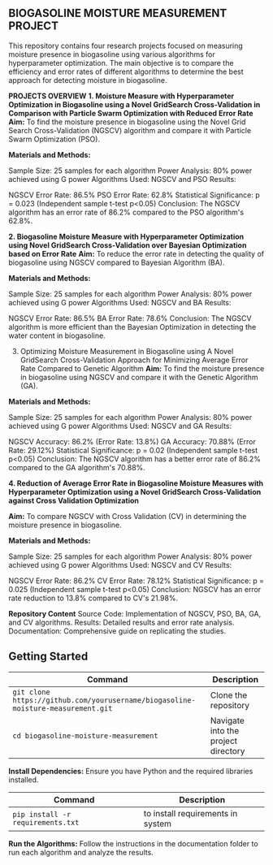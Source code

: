 

## BIOGASOLINE MOISTURE MEASUREMENT PROJECT
This repository contains four research projects focused on measuring moisture presence in biogasoline using various algorithms for hyperparameter optimization. The main objective is to compare the efficiency and error rates of different algorithms to determine the best approach for detecting moisture in biogasoline.

**PROJECTS OVERVIEW**
**1. Moisture Measure with Hyperparameter Optimization in Biogasoline using a Novel GridSearch Cross-Validation in Comparison with Particle Swarm Optimization with Reduced Error Rate**
**Aim:** To find the moisture presence in biogasoline using the Novel Grid Search Cross-Validation (NGSCV) algorithm and compare it with Particle Swarm Optimization (PSO).

**Materials and Methods:**

Sample Size: 25 samples for each algorithm
Power Analysis: 80% power achieved using G power
Algorithms Used: NGSCV and PSO
Results:

NGSCV Error Rate: 86.5%
PSO Error Rate: 62.8%
Statistical Significance: p = 0.023 (Independent sample t-test p<0.05)
Conclusion: The NGSCV algorithm has an error rate of 86.2% compared to the PSO algorithm's 62.8%.

**2. Biogasoline Moisture Measure with Hyperparameter Optimization using Novel GridSearch Cross-Validation over Bayesian Optimization based on Error Rate**
**Aim:** To reduce the error rate in detecting the quality of biogasoline using NGSCV compared to Bayesian Algorithm (BA).

**Materials and Methods:**

Sample Size: 25 samples for each algorithm
Power Analysis: 80% power achieved using G power
Algorithms Used: NGSCV and BA
Results:

NGSCV Error Rate: 86.5%
BA Error Rate: 78.6%
Conclusion: The NGSCV algorithm is more efficient than the Bayesian Optimization in detecting the water content in biogasoline.

3. Optimizing Moisture Measurement in Biogasoline using A Novel GridSearch Cross-Validation Approach for Minimizing Average Error Rate Compared to Genetic Algorithm
**Aim:** To find the moisture presence in biogasoline using NGSCV and compare it with the Genetic Algorithm (GA).

**Materials and Methods:**

Sample Size: 25 samples for each algorithm
Power Analysis: 80% power achieved using G power
Algorithms Used: NGSCV and GA
Results:

NGSCV Accuracy: 86.2% (Error Rate: 13.8%)
GA Accuracy: 70.88% (Error Rate: 29.12%)
Statistical Significance: p = 0.02 (Independent sample t-test p<0.05)
Conclusion: The NGSCV algorithm has a better error rate of 86.2% compared to the GA algorithm's 70.88%.

**4. Reduction of Average Error Rate in Biogasoline Moisture Measures with Hyperparameter Optimization using a Novel GridSearch Cross-Validation against Cross Validation Optimization**

**Aim:** To compare NGSCV with Cross Validation (CV) in determining the moisture presence in biogasoline.

**Materials and Methods:**

Sample Size: 25 samples for each algorithm
Power Analysis: 80% power achieved using G power
Algorithms Used: NGSCV and CV
Results:

NGSCV Error Rate: 86.2%
CV Error Rate: 78.12%
Statistical Significance: p = 0.025 (Independent sample t-test p<0.05)
Conclusion: NGSCV has an error rate reduction to 13.8% compared to CV's 21.98%.

**Repository Content**
Source Code: Implementation of NGSCV, PSO, BA, GA, and CV algorithms.
Results: Detailed results and error rate analysis.
Documentation: Comprehensive guide on replicating the studies.


## Getting Started

| Command | Description |
|---------|-------------|
| `git clone https://github.com/yourusername/biogasoline-moisture-measurement.git` | Clone the repository |
| `cd biogasoline-moisture-measurement` | Navigate into the project directory |


**Install Dependencies:**
Ensure you have Python and the required libraries installed.

| Command | Description |
|---------|-------------|
| `pip install -r requirements.txt` | to install requirements in system |

**Run the Algorithms:**
Follow the instructions in the documentation folder to run each algorithm and analyze the results.
